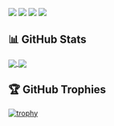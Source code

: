![](https://img.shields.io/github/followers/ferreirasara?style=social)
![](https://img.shields.io/github/stars/ferreirasara?style=social)
![](https://komarev.com/ghpvc/?username=ferreirasara&color=blue)
[![](https://img.shields.io/static/v1?label=&message=LinkedIn&color=blue&logo=linkedin&link=https://www.linkedin.com/in/ferreirasara1501/)](https://www.linkedin.com/in/ferreirasara1501/)

## 📊 GitHub Stats
<a href="https://github.com/ferreirasara/github-readme-stats">
  <img align="center" src="https://github-readme-stats.vercel.app/api?username=ferreirasara&show_icons=true&include_all_commits=true&theme=github_dark " />
</a>
<a href="https://github.com/anuraghazra/github-readme-stats">
  <img align="center" src="https://github-readme-stats.vercel.app/api/top-langs/?username=ferreirasara&layout=compact&theme=github_dark " />
</a>

## 🏆 GitHub Trophies
[![trophy](https://github-profile-trophy.vercel.app/?username=ferreirasara&theme=nord&column=7)](https://github.com/ferreirasara/github-profile-trophy)
